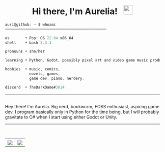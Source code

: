 <div align="center">

# Hi there, I'm Aurelia! &nbsp; <img src="https://raw.githubusercontent.com/MartinHeinz/MartinHeinz/master/wave.gif" width="30px" height="30px">

</div>


```js
auri@github: ~ $ whoami
──────────────────────────────────────────────

os       • Pop!_OS 22.04 x86_64
shell    • bash 3.3.1

pronouns • she/her

learning • Python, Godot, possibly pixel art and video game music production

hobbies  • music, comics,
           novels, games, 
           game dev, piano, nerdery.

discord  • TheDarkDame#3614

```

---
<br>
Hey there! I'm Aurelia. Big nerd, bookworm, FOSS enthusiast, aspiring game dev. I program basically only in Python for the time being, but I will probably gravitate to C# when I start using either Godot or Unity.

---
<br>

<table>
      <tr>
        <th><img src="https://github-readme-stats.vercel.app/api?username=auri-the-jelly&show_icons=true&count_private=true&include_all_commits=true&theme=dark&show_icons=true&layout=compact&bg_color=00000000&border_color=00000000"/><br></th>
        <th><img src="https://github-readme-stats.quantumlytangled.vercel.app/api/top-langs/?username=auri-the-jelly&layout=compact&show_icons=true&title_color=4F8CC9&text_color=9f9f9f&bg_color=00000000&hide_border=true&icon_color=00000000&count_private=true"/></th>
      </tr>
</table>
<!--
**RNKnight1/RNKnight1** is a ✨ _special_ ✨ repository because its `README.md` (this file) appears on your GitHub profile.

Here are some ideas to get you started:

- 🔭 I’m currently working on ...
- 🌱 I’m currently learning ...
- 👯 I’m looking to collaborate on ...
- 🤔 I’m looking for help with ...
- 💬 Ask me about ...
- 📫 How to reach me: ...
- 😄 Pronouns: ...
- ⚡ Fun fact: ...
-->
